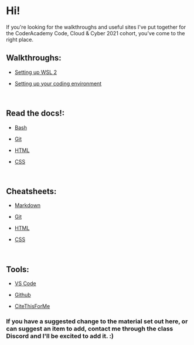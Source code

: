 # Hi!

If you're looking for the walkthroughs and useful sites I've put together for the CoderAcademy Code, Cloud & Cyber 2021 cohort, you've come to the right place.

## Walkthroughs:

* [Setting up WSL 2](https://oliver-coderacademy.github.io/wsl_setup.html)

* [Setting up your coding environment](https://oliver-coderacademy.github.io/git_setup.html)

<br>

## Read the docs!:

* [Bash](https://www.gnu.org/software/bash/manual/bash.html)

* [Git](https://git-scm.com/docs)

* [HTML](https://devdocs.io/html/)

* [CSS](https://devdocs.io/css/)

<br>

## Cheatsheets:

* [Markdown](https://www.markdownguide.org/cheat-sheet/)

* [Git](https://www.atlassian.com/git/tutorials/atlassian-git-cheatsheet)

* [HTML](https://htmlcheatsheet.com/)

* [CSS](https://htmlcheatsheet.com/css/)

<br>

## Tools:

* [VS Code](https://code.visualstudio.com/)

* [Github](https://github.com/)

* [CiteThisForMe](https://www.citethisforme.com/)

### If you have a suggested change to the material set out here, or can suggest an item to add, contact me through the class Discord and I'll be excited to add it. :)